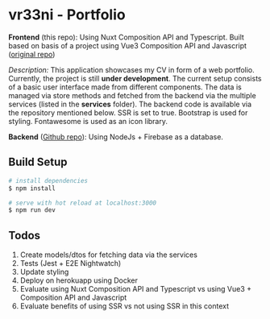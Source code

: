# vr33ni - Portfolio

**Frontend** (this repo): Using Nuxt Composition API and Typescript. Built based on basis of a project using Vue3 Composition API and Javascript ([original repo](https://github.com/vr33ni/web-portfolio-frontend))

*Description:* This application showcases my CV in form of a web portfolio. Currently, the project is still **under development**.
The current setup consists of a basic user interface made from different components. The data is managed via store methods and fetched from the backend via the multiple services (listed in the **services** folder).
The backend code is available via the repository mentioned below.
SSR is set to true.
Bootstrap is used for styling.
Fontawesome is used as an icon library.

**Backend** ([Github repo](https://github.com/vr33ni/web-portfolio-backend)): Using NodeJs + Firebase as a database.

## Build Setup

```bash
# install dependencies
$ npm install

# serve with hot reload at localhost:3000
$ npm run dev
```

## Todos

1. Create models/dtos for fetching data via the services
2. Tests (Jest + E2E Nightwatch)
3. Update styling
4. Deploy on herokuapp using Docker
5. Evaluate using Nuxt Composition API and Typescript vs using Vue3 + Composition API and Javascript
6. Evaluate benefits of using SSR vs not using SSR in this context
